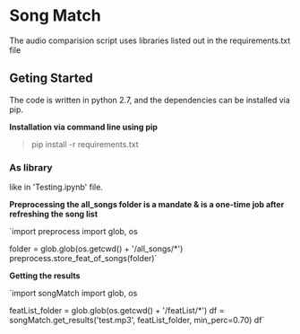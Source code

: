 
# Song Match

The audio comparision script uses libraries listed out in the requirements.txt file

## Geting Started

The code is written in python 2.7, and the dependencies can be installed via pip.

**Installation via command line using pip**
> pip install -r requirements.txt


### As library

like in 'Testing.ipynb' file.

**Preprocessing the all_songs folder is a mandate & is a one-time job after refreshing the song list**

`import preprocess
import glob, os

folder = glob.glob(os.getcwd() + '/all_songs/*')
preprocess.store_feat_of_songs(folder)`


**Getting the results**

`import songMatch
import glob, os

featList_folder = glob.glob(os.getcwd() + '/featList/*')
df = songMatch.get_results('test.mp3', featList_folder, min_perc=0.70)
df`

